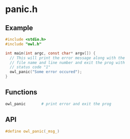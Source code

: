 # panic.h

## Example

```c
#include <stdio.h>
#include "owl.h"

int main(int argc, const char* argv[]) {
  // This will print the error message along with the
  // file name and line number and exit the prog with
  // status code "1"
  owl_panic("Some error occured");
}
```

## Functions

```sh
owl_panic       # print error and exit the prog
```

## API

```c
#define owl_panic(_msg_)
```
